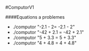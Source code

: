 #ComputorV1

####Equations a problemes
- ./computor "-2.1 - 2= -2.1 - 2"
- ./computor "-42 + 2.1 = -42 + 2.1"
- ./computor "5 + 3.3 = 5 + 3.3"
- ./computor "4 + 4.8 = 4 + 4.8"
